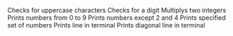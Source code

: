 Checks for uppercase characters
Checks for a digit
Multiplys two integers
Prints numbers from 0 to 9
Prints numbers except 2 and 4
Prints specified set of numbers
Prints line in terminal
Prints diagonal line in terminal
